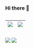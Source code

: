 ### Hi there 👋
##
| <a href="https://github.com/CRomao"><img align="center" src="https://github-readme-stats.vercel.app/api?username=CRomao&show_icons=true&include_all_commits=true&theme=tokyonight&hide_border=true"/></a> | <a href="https://github.com/CRomao"><img align="center" src="https://github-readme-stats.vercel.app/api/top-langs/?username=cromao&layout=compact&theme=buefy&hide_border=true" /></a> |
| ------------- | ------------- |
##
<div> 
  <a href = "mailto:cromao.dev@gmail.com"><img src="https://img.shields.io/badge/-Gmail-c14438?style=flat&logo=Gmail&logoColor=white" target="_blank"></a>
  <a href="https://www.linkedin.com/in/cromao/" target="_blank"><img src="https://img.shields.io/badge/-Linkedin-blue?style=flat&logo=Linkedin&logoColor=white" target="_blank"></a>   
</div>
